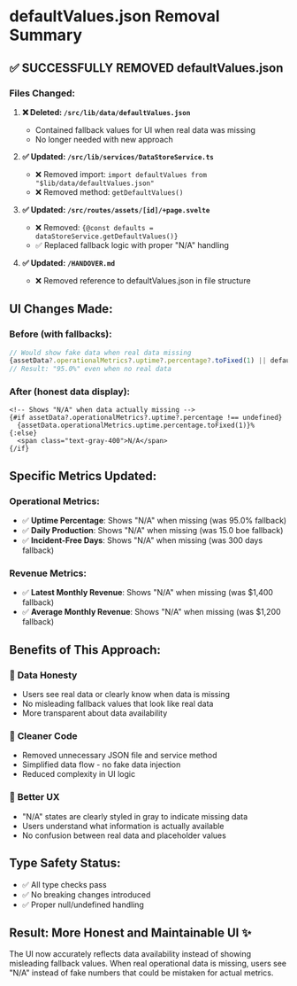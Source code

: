 # defaultValues.json Removal Summary

## ✅ **SUCCESSFULLY REMOVED defaultValues.json**

### **Files Changed:**

1. **❌ Deleted: `/src/lib/data/defaultValues.json`**
   - Contained fallback values for UI when real data was missing
   - No longer needed with new approach

2. **✅ Updated: `/src/lib/services/DataStoreService.ts`**
   - ❌ Removed import: `import defaultValues from "$lib/data/defaultValues.json"`
   - ❌ Removed method: `getDefaultValues()`

3. **✅ Updated: `/src/routes/assets/[id]/+page.svelte`**
   - ❌ Removed: `{@const defaults = dataStoreService.getDefaultValues()}`
   - ✅ Replaced fallback logic with proper "N/A" handling

4. **✅ Updated: `/HANDOVER.md`**
   - ❌ Removed reference to defaultValues.json in file structure

## **UI Changes Made:**

### **Before (with fallbacks):**
```javascript
// Would show fake data when real data missing
{assetData?.operationalMetrics?.uptime?.percentage?.toFixed(1) || defaults.operationalMetrics.uptime.percentage.toFixed(1)}%
// Result: "95.0%" even when no real data
```

### **After (honest data display):**
```svelte
<!-- Shows "N/A" when data actually missing -->
{#if assetData?.operationalMetrics?.uptime?.percentage !== undefined}
  {assetData.operationalMetrics.uptime.percentage.toFixed(1)}%
{:else}
  <span class="text-gray-400">N/A</span>
{/if}
```

## **Specific Metrics Updated:**

### **Operational Metrics:**
- ✅ **Uptime Percentage**: Shows "N/A" when missing (was 95.0% fallback)
- ✅ **Daily Production**: Shows "N/A" when missing (was 15.0 boe fallback)  
- ✅ **Incident-Free Days**: Shows "N/A" when missing (was 300 days fallback)

### **Revenue Metrics:**
- ✅ **Latest Monthly Revenue**: Shows "N/A" when missing (was $1,400 fallback)
- ✅ **Average Monthly Revenue**: Shows "N/A" when missing (was $1,200 fallback)

## **Benefits of This Approach:**

### 🎯 **Data Honesty**
- Users see real data or clearly know when data is missing
- No misleading fallback values that look like real data
- More transparent about data availability

### 🧹 **Cleaner Code** 
- Removed unnecessary JSON file and service method
- Simplified data flow - no fake data injection
- Reduced complexity in UI logic

### 🎨 **Better UX**
- "N/A" states are clearly styled in gray to indicate missing data
- Users understand what information is actually available
- No confusion between real data and placeholder values

## **Type Safety Status:**
- ✅ All type checks pass
- ✅ No breaking changes introduced
- ✅ Proper null/undefined handling

## **Result: More Honest and Maintainable UI** ✨

The UI now accurately reflects data availability instead of showing misleading fallback values. When real operational data is missing, users see "N/A" instead of fake numbers that could be mistaken for actual metrics.